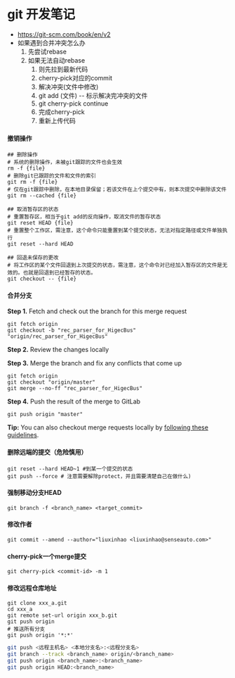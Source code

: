 # git 开发笔记

- https://git-scm.com/book/en/v2
- 如果遇到合并冲突怎么办
  1. 先尝试rebase
  2. 如果无法自动rebase
     1. 则先拉到最新代码
     2. cherry-pick对应的commit
     3. 解决冲突(文件中修改)
     4. git add (文件) -- 标示解决完冲突的文件
     5. git cherry-pick continue
     6. 完成cherry-pick
     7. 重新上传代码

#### 撤销操作

```shell
## 删除操作
# 系统的删除操作，未被git跟踪的文件也会生效
rm -f {file}
# 删除git已跟踪的文件和文件的索引
git rm -f {file}
# 仅在git跟踪中删除，在本地目录保留；若该文件在上个提交中有，则本次提交中删除该文件
git rm --cached {file}

## 取消暂存区的状态
# 重置暂存区，相当于git add的反向操作，取消文件的暂存状态
git reset HEAD {file}
# 重置整个工作区，需注意，这个命令只能重置到某个提交状态，无法对指定路径或文件单独执行
git reset --hard HEAD

## 回退未保存的更改
# 将工作区的某个文件回退到上次提交的状态，需注意，这个命令对已经加入暂存区的文件是无效的。也就是回退到已经暂存的状态。
git checkout -- {file}
```

#### 合并分支

**Step 1.** Fetch and check out the branch for this merge request

```
git fetch origin
git checkout -b "rec_parser_for_HigecBus" "origin/rec_parser_for_HigecBus"
```

**Step 2.** Review the changes locally

**Step 3.** Merge the branch and fix any conflicts that come up

```
git fetch origin
git checkout "origin/master"
git merge --no-ff "rec_parser_for_HigecBus"
```

**Step 4.** Push the result of the merge to GitLab

```
git push origin "master"
```

**Tip:** You can also checkout merge requests locally by [following these guidelines](https://gitlab.senseauto.com/help/user/project/merge_requests/index.md#checkout-merge-requests-locally).

#### 删除远端的提交（危险慎用）

```shell
git reset --hard HEAD~1 #到某一个提交的状态
git push --force # 注意需要解除protect，并且需要清楚自己在做什么)
```

#### 强制移动分支HEAD

```
git branch -f <branch_name> <target_commit>
```

#### 修改作者

```
git commit --amend --author="liuxinhao <liuxinhao@senseauto.com>"
```

#### cherry-pick一个merge提交

```
git cherry-pick <commit-id> -m 1
```

#### 修改远程仓库地址

```shell
git clone xxx_a.git
cd xxx_a
git remote set-url origin xxx_b.git
git push origin
# 推送所有分支
git push origin '*:*'
```



```bash
git push <远程主机名> <本地分支名>:<远程分支名>
git branch --track <branch_name> origin/<branch_name>
git push origin <branch_name>:<branch_name>
git push origin HEAD:<branch_name>
```

